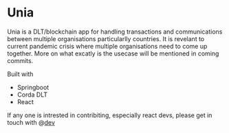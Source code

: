 # Unia

Unia is a DLT/blockchain app for handling transactions and communications between multiple organisations particularlly countries. It is revelant to current pandemic crisis where multiple organisations need to come up together. More on what excatly is the usecase will be mentioned in coming commits. 

Built with 

 - Springboot
 - Corda DLT
 - React

If any one is intrested in contribiting, especially react devs, please get in touch with @[dev](https://www.linkedin.com/in/pranav-kotamraju-46047a137/)



